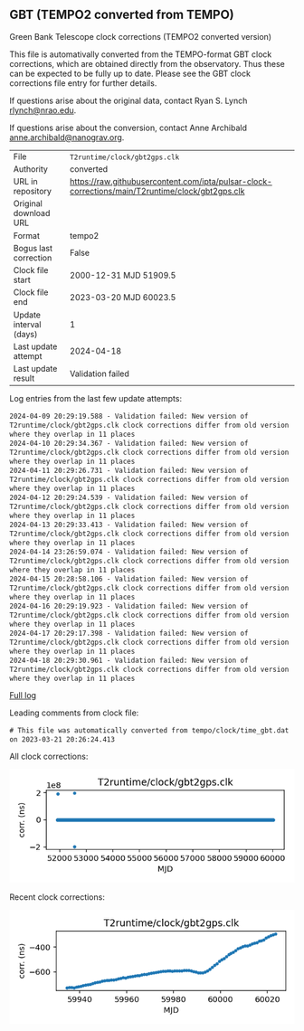 
## GBT (TEMPO2 converted from TEMPO)

Green Bank Telescope clock corrections (TEMPO2 converted version)

This file is automativally converted from the TEMPO-format GBT
clock corrections, which are obtained directly from the observatory.
Thus these can be expected to be fully up to date. Please see the
GBT clock corrections file entry for further details.

If questions arise about the original data, contact Ryan S. Lynch
<rlynch@nrao.edu>.

If questions arise about the conversion, contact Anne Archibald
<anne.archibald@nanograv.org>.

|     |     |
|:--- |:--- |
| File | `T2runtime/clock/gbt2gps.clk` |
| Authority | converted |
| URL in repository | <https://raw.githubusercontent.com/ipta/pulsar-clock-corrections/main/T2runtime/clock/gbt2gps.clk> |
| Original download URL | <None> |
| Format | tempo2 |
| Bogus last correction | False |
| Clock file start | 2000-12-31 MJD 51909.5 |
| Clock file end | 2023-03-20 MJD 60023.5 |
| Update interval (days) | 1 |
| Last update attempt | 2024-04-18 |
| Last update result | Validation failed |

Log entries from the last few update attempts:
```
2024-04-09 20:29:19.588 - Validation failed: New version of T2runtime/clock/gbt2gps.clk clock corrections differ from old version where they overlap in 11 places
2024-04-10 20:29:34.367 - Validation failed: New version of T2runtime/clock/gbt2gps.clk clock corrections differ from old version where they overlap in 11 places
2024-04-11 20:29:26.731 - Validation failed: New version of T2runtime/clock/gbt2gps.clk clock corrections differ from old version where they overlap in 11 places
2024-04-12 20:29:24.539 - Validation failed: New version of T2runtime/clock/gbt2gps.clk clock corrections differ from old version where they overlap in 11 places
2024-04-13 20:29:33.413 - Validation failed: New version of T2runtime/clock/gbt2gps.clk clock corrections differ from old version where they overlap in 11 places
2024-04-14 23:26:59.074 - Validation failed: New version of T2runtime/clock/gbt2gps.clk clock corrections differ from old version where they overlap in 11 places
2024-04-15 20:28:58.106 - Validation failed: New version of T2runtime/clock/gbt2gps.clk clock corrections differ from old version where they overlap in 11 places
2024-04-16 20:29:19.923 - Validation failed: New version of T2runtime/clock/gbt2gps.clk clock corrections differ from old version where they overlap in 11 places
2024-04-17 20:29:17.398 - Validation failed: New version of T2runtime/clock/gbt2gps.clk clock corrections differ from old version where they overlap in 11 places
2024-04-18 20:29:30.961 - Validation failed: New version of T2runtime/clock/gbt2gps.clk clock corrections differ from old version where they overlap in 11 places
```
[Full log](https://raw.githubusercontent.com/ipta/pulsar-clock-corrections/main/log/T2runtime/clock/gbt2gps.clk.log)

Leading comments from clock file:

    # This file was automatically converted from tempo/clock/time_gbt.dat on 2023-03-21 20:26:24.413



All clock corrections:

![plot of all clock corrections](gbt2gps.clk.png "All corrections")

Recent clock corrections:

![plot of recent clock corrections](gbt2gps.clk.short.png "Recent corrections")

